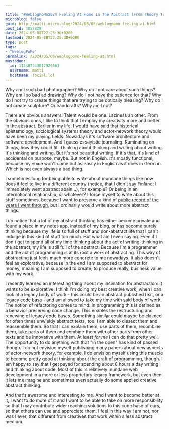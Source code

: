 ```yaml
---

title: "#WeblogPoMo2024 Feeling At Home In The Abstract (From Theory To Programming)"
microblog: false
guid: http://matti.micro.blog/2024/05/08/weblogpomo-feeling-at.html
post_id: 4057829
date: 2024-05-08T22:25:30+0200
lastmod: 2024-05-08T22:25:30+0200
type: post
tags:
- "WeblogPoMo"
permalink: /2024/05/08/weblogpomo-feeling-at.html
mastodon:
  id: 112407343017929563
  username: matti
  hostname: social.lol
---
```

Why am I such bad photographer? Why do I not care about such things? Why am I so bad ad drawing? Why do I not have the patience for that? Why do I not try to create things that are trying to be optically pleasing? Why do I not create sculpture? Or handcrafts? Why am I not?

There are obvious answers. Talent would be one. Laziness an other. From the obvious ones, I like to think that I employ my creativity more and better in the abstract. Earlier in my life, I would have said that historical epistemology, sociological systems theory and actor-network theory would have been my playing fields. Nowadays it's software architecture and software development. And I guess essayistic journaling. Ruminating on things, how they could fit. Thinking about thinking and writing about writing. It's thinking and writing. But it's not beautiful writing. If it's that, it's kind of accidental on purpose, maybe. But not in English. It's mostly functional, because my voice won't come out as easily in English as it does in German. Which is not even always a bad thing.

I sometimes long for being able to write about mundane things like how does it feel to live in a different country (notice, that I didn't say Finland; I immediately went abstract abain…), for example? Or being in an international relationship, or whatever? I force myself to write about this stuff sometimes, because I want to preserve a kind of [public record of the years I went through](https://blog.martin-haehnel.de/categories/year-in-review/), but I ordinarily would write about more abstract things.

I do notice that a lot of my abstract thinking has either become private and found a place in my notes app, instead of my blog, or has become purely thinking because my life is so full of stuff and non-abstract life that I can't indulge in this kind of stuff too much. But what am I even saying. Even if I don't get to spend all of my time thinking about the act of writing-thinking in the abstract, my life is still full of the abstract: Because I'm a programmer and the act of programming is at its root a work of abstracting. This way of abstracting just feels much more concrete to me nowadays. It also doesn't feel as explorative, because in the end I am supposed to abstract for money, meaning I am supposed to create, to produce really, business value with my work.

I recently learned an interesting thing about my inclination for abstraction: It wants to be explorative. I think I'm doing my best creative work, when I can look at a legacy body of work - this could be an abstract published text, or a legacy code base - and am allowed to take my time with said body of work. The notion of refactoring comes to mind: In programming this is defined as a behavior preserving code change. This enables the restructuring and renewing of legacy code bases. Something similar could maybe be claimed for often times unwieldy abstract texts, too. I am able to dissect them and reassemble them. So that I can explain them, use parts of them, recombine them, take parts of them and combine them with other parts from other texts and be innovative with them. At least _for me_ I can do that pretty well. The opportunity to do anything with that "in the open" has kind of passed though. I do not envision myself publishing many papers about new aspects of actor-network theory, for example. I do envision myself using this muscle to become pretty good at thinking about the craft of programming, though. I am happy to say that I get payed for spending about 8 hours a day writing and thinking about code. Most of this is relatively mundane web development in a more or less proprietary legacy framework, but even then it lets me imagine and sometimes even actually do some applied creative abstract thinking.

And that's awesome and interesting to me. And I want to become better at it, I want to do more of it and I want to be able to take on more responsibility so that I may contribute wider reaching solutions to this code base of ours, so that others can use and appreciate them. I feel in this way I am not, nor was I ever, that different from creatives that work within a less abstract medium.
